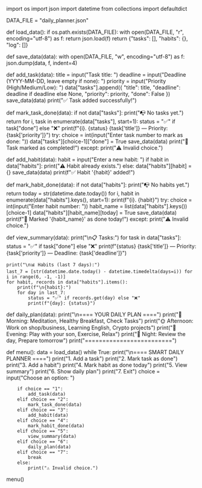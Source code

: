 import os
import json
import datetime
from collections import defaultdict

DATA_FILE = "daily_planner.json"

def load_data():
    if os.path.exists(DATA_FILE):
        with open(DATA_FILE, "r", encoding="utf-8") as f:
            return json.load(f)
    return {"tasks": [], "habits": {}, "log": []}

def save_data(data):
    with open(DATA_FILE, "w", encoding="utf-8") as f:
        json.dump(data, f, indent=4)

def add_task(data):
    title = input("Task title: ")
    deadline = input("Deadline (YYYY-MM-DD, leave empty if none): ")
    priority = input("Priority (High/Medium/Low): ")
    data["tasks"].append({
        "title": title,
        "deadline": deadline if deadline else None,
        "priority": priority,
        "done": False
    })
    save_data(data)
    print("✅ Task added successfully!")

def mark_task_done(data):
    if not data["tasks"]:
        print("📭 No tasks yet.")
        return
    for i, task in enumerate(data["tasks"], start=1):
        status = "✅" if task["done"] else "❌"
        print(f"{i}. {status} {task['title']} — Priority: {task['priority']}")
    try:
        choice = int(input("Enter task number to mark as done: "))
        data["tasks"][choice-1]["done"] = True
        save_data(data)
        print("🎯 Task marked as completed!")
    except:
        print("⚠️ Invalid choice.")

def add_habit(data):
    habit = input("Enter a new habit: ")
    if habit in data["habits"]:
        print("⚠️ Habit already exists.")
    else:
        data["habits"][habit] = {}
        save_data(data)
        print(f"✅ Habit '{habit}' added!")

def mark_habit_done(data):
    if not data["habits"]:
        print("📭 No habits yet.")
        return
    today = str(datetime.date.today())
    for i, habit in enumerate(data["habits"].keys(), start=1):
        print(f"{i}. {habit}")
    try:
        choice = int(input("Enter habit number: "))
        habit_name = list(data["habits"].keys())[choice-1]
        data["habits"][habit_name][today] = True
        save_data(data)
        print(f"🎯 Marked '{habit_name}' as done today!")
    except:
        print("⚠️ Invalid choice.")

def view_summary(data):
    print("\n📋 Tasks:")
    for task in data["tasks"]:
        status = "✅" if task["done"] else "❌"
        print(f"{status} {task['title']} — Priority: {task['priority']} — Deadline: {task['deadline']}")

    print("\n📊 Habits (last 7 days):")
    last_7 = [str(datetime.date.today() - datetime.timedelta(days=i)) for i in range(6, -1, -1)]
    for habit, records in data["habits"].items():
        print(f"\n{habit}:")
        for day in last_7:
            status = "✅" if records.get(day) else "❌"
            print(f"{day}: {status}")

def daily_plan(data):
    print("\n==== YOUR DAILY PLAN ====")
    print("🌅 Morning: Meditation, Healthy Breakfast, Check Tasks")
    print("🌞 Afternoon: Work on shop/business, Learning English, Crypto projects")
    print("🌙 Evening: Play with your son, Exercise, Relax")
    print("🌌 Night: Review the day, Prepare tomorrow")
    print("=========================")

def menu():
    data = load_data()
    while True:
        print("\n==== SMART DAILY PLANNER ====")
        print("1. Add a task")
        print("2. Mark task as done")
        print("3. Add a habit")
        print("4. Mark habit as done today")
        print("5. View summary")
        print("6. Show daily plan")
        print("7. Exit")
        choice = input("Choose an option: ")
        
        if choice == "1":
            add_task(data)
        elif choice == "2":
            mark_task_done(data)
        elif choice == "3":
            add_habit(data)
        elif choice == "4":
            mark_habit_done(data)
        elif choice == "5":
            view_summary(data)
        elif choice == "6":
            daily_plan(data)
        elif choice == "7":
            break
        else:
            print("⚠️ Invalid choice.")

menu()
